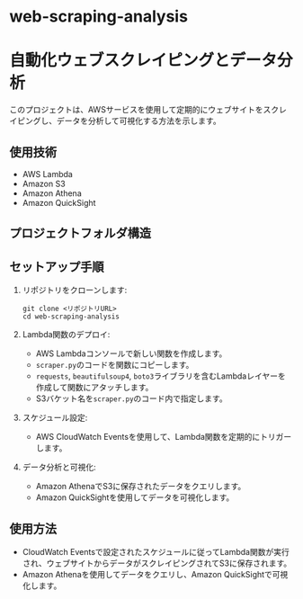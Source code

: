 # web-scraping-analysis
# 自動化ウェブスクレイピングとデータ分析

このプロジェクトは、AWSサービスを使用して定期的にウェブサイトをスクレイピングし、データを分析して可視化する方法を示します。

## 使用技術

- AWS Lambda
- Amazon S3
- Amazon Athena
- Amazon QuickSight

## プロジェクトフォルダ構造

## セットアップ手順

1. リポジトリをクローンします:
    ```
    git clone <リポジトリURL>
    cd web-scraping-analysis
    ```

2. Lambda関数のデプロイ:
    - AWS Lambdaコンソールで新しい関数を作成します。
    - `scraper.py`のコードを関数にコピーします。
    - `requests`, `beautifulsoup4`, `boto3`ライブラリを含むLambdaレイヤーを作成して関数にアタッチします。
    - S3バケット名を`scraper.py`のコード内で指定します。

3. スケジュール設定:
    - AWS CloudWatch Eventsを使用して、Lambda関数を定期的にトリガーします。

4. データ分析と可視化:
    - Amazon AthenaでS3に保存されたデータをクエリします。
    - Amazon QuickSightを使用してデータを可視化します。

## 使用方法

- CloudWatch Eventsで設定されたスケジュールに従ってLambda関数が実行され、ウェブサイトからデータがスクレイピングされてS3に保存されます。
- Amazon Athenaを使用してデータをクエリし、Amazon QuickSightで可視化します。




